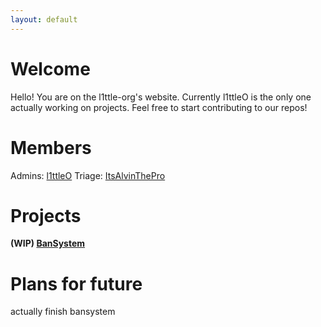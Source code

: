 ```yaml
---
layout: default
---
```


# Welcome
Hello! You are on the l1ttle-org's website.
Currently l1ttleO is the only one actually working on projects.
Feel free to start contributing to our repos!

# Members
Admins: [l1ttleO](https://github.com/l1ttleO)
Triage: [ItsAlvinThePro](https://github.com/ItsAlvinThePro)

# Projects 
**(WIP) [BanSystem](https://github.com/l1ttle-org/BanSystem)**

# Plans for future
actually finish bansystem
